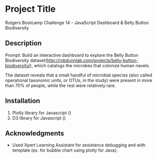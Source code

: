 # Project Title
Rutgers Bootcamp Challenge 14 - JavaScript Dashboard & Belly Button Biodiversity

## Description
Prompt: Build an interactive dashboard to explore the Belly Button Biodiversity dataset(http://robdunnlab.com/projects/belly-button-biodiversity/), 
which catalogs the microbes that colonize human navels.

The dataset reveals that a small handful of microbial species (also called operational taxonomic units, or OTUs, in the study) were present in more than 70% of people, 
while the rest were relatively rare.

## Installation
1. Plotly library for Javascript (<script src="https://cdn.plot.ly/plotly-latest.min.js"></script>)
2. D3 library for Javascript (<script src="https://d3js.org/d3.v7.min.js"></script>)

## Acknowledgments
- Used Xpert Learning Assistant for assistance debugging and with template (ex. for bubble chart using plotly for Java).
